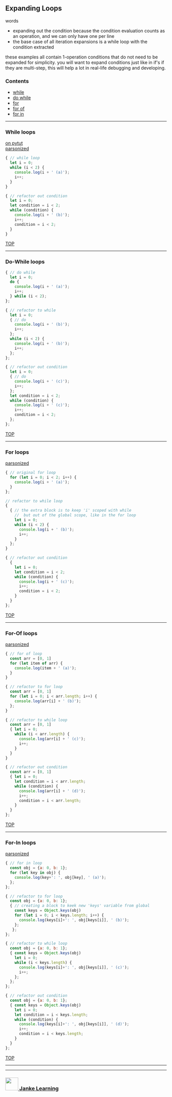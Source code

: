 ## Expanding Loops

words
* expanding out the condition because the condition evaluation counts as an operation, and we can only have one per line
* the base case of all iteration expansions is a while loop with the condition extracted

these examples all contain 1-operation conditions that do not need to be expanded for simplicity.  you will want to expand conditions just like in if's if they are multi-step, this will help a lot in real-life debugging and developing.

### Contents
* [while](#while)
* [do while](#do-while)  
* [for](#for) 
* [for of](#for-of)  
* [for in](#for-in)

---

### While loops

[on pytut](http://www.pythontutor.com/live.html#code=let%20i%20%3D%200%3B%0Alet%20condition%20%3D%20i%20%3C%202%3B%0Awhile%20%28condition%29%20%7B%0A%20%20console.log%28i%20%2B%20'%20%28b%29'%29%3B%0A%20%20i%2B%2B%3B%0A%20%20condition%20%3D%20i%20%3C%202%3B%0A%7D&cumulative=false&curInstr=0&heapPrimitives=nevernest&mode=display&origin=opt-live.js&py=js&rawInputLstJSON=%5B%5D&textReferences=false)   
[parsonized](https://janke-learning.github.io/parsonizer/?snippet=let%20i%20%3D%200%3B%0Alet%20condition%20%3D%20i%20%3C%202%3B%0Awhile%20%28condition%29%20%7B%0A%20%20%2F%2F%20loop%20logic%20goes%20here%0A%20%20i%2B%2B%3B%0A%20%20condition%20%3D%20i%20%3C%202%3B%0A%7D)  
```js
{ // while loop
  let i = 0;
  while (i < 2) {
    console.log(i + ' (a)');
    i++;
  }           
}

{ // refactor out condition
  let i = 0;
  let condition = i < 2;
  while (condition) {
    console.log(i + ' (b)');
    i++;
    condition = i < 2;
  }
}
```

[TOP](#expanding-loops)

---

### Do-While loops

```js
{ // do while
  let i = 0;
  do {
    console.log(i + ' (a)');
    i++;
  } while (i < 2);
};

{ // refactor to while
  let i = 0;
  { // do
    console.log(i + ' (b)');
    i++;  
  };
  while (i < 2) {
    console.log(i + ' (b)');
    i++;
  };
};

{ // refactor out condition
  let i = 0;
  { // do
    console.log(i + ' (c)');
    i++;  
  };
  let condition = i < 2;
  while (condition) {
    console.log(i + ' (c)');
    i++;
    condition = i < 2;
  };
};
```
[TOP](#expanding-loops)

---

### For loops

[parsonized](https://janke-learning.github.io/parsonizer/?snippet=let%20i%20%3D%200%3B%0Alet%20condition%20%3D%20i%20%3C%202%3B%0Awhile%20%28condition%29%20%7B%0A%20%20%2F%2F%20loop%20logic%20goes%20here%0A%20%20i%2B%2B%3B%0A%20%20condition%20%3D%20i%20%3C%202%3B%0A%7D)  
```js
{ // original for loop
  for (let i = 0; i < 2; i++) {
    console.log(i + ' (a)');
  }
};

// refactor to while loop
{ 
  { // the extra block is to keep 'i' scoped with while
    //  but out of the global scope, like in the for loop
    let i = 0; 
    while (i < 2) {
      console.log(i + ' (b)');
      i++;
    }  
  };
}

{ // refactor out condition
  {
    let i = 0;
    let condition = i < 2;
    while (condition) {
      console.log(i + ' (c)');
      i++;
      condition = i < 2;
    }
  }
};
```
[TOP](#expanding-loops)

---

### For-Of loops

[parsonized](https://janke-learning.github.io/parsonizer/?snippet=const%20arr%20%3D%20%5B0%2C%201%5D%0A%7B%20let%20i%20%3D%200%3B%0A%20%20let%20condition%20%3D%20i%20%3C%20arr.length%3B%0A%20%20while%20%28condition%29%20%7B%0A%20%20%20%20%2F%2F%20loop%20logic%20goes%20here%0A%20%20%20%20i%2B%2B%3B%0A%20%20%20%20condition%20%3D%20i%20%3C%20arr.length%3B%0A%20%20%7D%0A%7D)
```js
{ // for of loop
  const arr = [0, 1]
  for (let item of arr) {
    console.log(item + ' (a)');
  }
}

{ // refactor to for loop
  const arr = [0, 1]
  for (let i = 0; i < arr.length; i++) {
    console.log(arr[i] + ' (b)');
  };
}

{ // refactor to while loop
  const arr = [0, 1]
  { let i = 0;
    while (i < arr.length) {
      console.log(arr[i] + ' (c)');
      i++;
    }
  }
}

{ // refactor out condition
  const arr = [0, 1]
  { let i = 0;
    let condition = i < arr.length;
    while (condition) {
      console.log(arr[i] + ' (d)');
      i++;
      condition = i < arr.length;
    }
  }
};
```
[TOP](#expanding-loops)

---

### For-In loops

[parsonized](https://janke-learning.github.io/parsonizer/?snippet=const%20obj%20%3D%20%7Ba%3A%200%2C%20b%3A%201%7D%3B%0A%7B%20const%20keys%20%3D%20Object.keys%28obj%29%0A%20%20let%20i%20%3D%200%3B%0A%20%20let%20condition%20%3D%20i%20%3C%20keys.length%3B%0A%20%20while%20%28condition%29%20%7B%0A%20%20%20%20%2F%2F%20loop%20logic%20goes%20here%0A%20%20%20%20i%2B%2B%3B%0A%20%20%20%20condition%20%3D%20i%20%3C%20keys.length%3B%0A%20%20%7D%0A%7D)
```js
{ // for in loop
  const obj = {a: 0, b: 1};
  for (let key in obj) {
    console.log(key+': ', obj[key], ' (a)');
  };
};

{ // refactor to for loop
  const obj = {a: 0, b: 1};
  { // creating a block to keek new 'keys' variable from global
    const keys = Object.keys(obj)
    for (let i = 0; i < keys.length; i++) {
      console.log(keys[i]+': ', obj[keys[i]], ' (b)');
    };
   };
};

{ // refactor to while loop
  const obj = {a: 0, b: 1};
  { const keys = Object.keys(obj)
    let i = 0;
    while (i < keys.length) {
      console.log(keys[i]+': ', obj[keys[i]], ' (c)');
      i++;
    };
  };
};

{ // refactor out condition
  const obj = {a: 0, b: 1};
  { const keys = Object.keys(obj)
    let i = 0;
    let condition = i < keys.length;
    while (condition) {
      console.log(keys[i]+': ', obj[keys[i]], ' (d)');
      i++;
      condition = i < keys.length;
    }
  }
};
```
[TOP](#expanding-loops)

___
___
### <a href="http://janke-learning.org" target="_blank"><img src="https://user-images.githubusercontent.com/18554853/50098409-22575780-021c-11e9-99e1-962787adaded.png" width="40" height="40"></img> Janke Learning</a>
